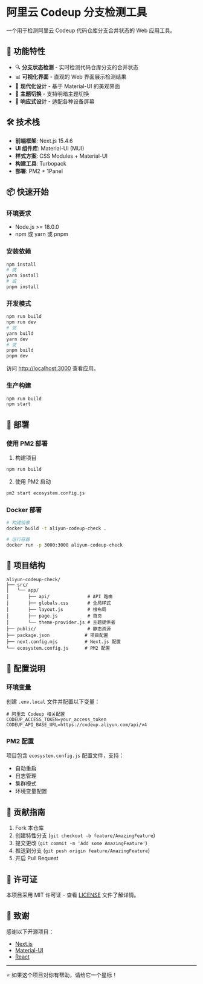 # 阿里云 Codeup 分支检测工具

一个用于检测阿里云 Codeup 代码仓库分支合并状态的 Web 应用工具。

## 🚀 功能特性

- 🔍 **分支状态检测** - 实时检测代码仓库分支的合并状态
- 📊 **可视化界面** - 直观的 Web 界面展示检测结果
- 🎨 **现代化设计** - 基于 Material-UI 的美观界面
- 🌙 **主题切换** - 支持明暗主题切换
- 📱 **响应式设计** - 适配各种设备屏幕

## 🛠️ 技术栈

- **前端框架**: Next.js 15.4.6
- **UI 组件库**: Material-UI (MUI)
- **样式方案**: CSS Modules + Material-UI
- **构建工具**: Turbopack
- **部署**: PM2 + 1Panel

## 📦 快速开始

### 环境要求

- Node.js >= 18.0.0
- npm 或 yarn 或 pnpm

### 安装依赖

```bash
npm install
# 或
yarn install
# 或
pnpm install
```

### 开发模式

```bash
npm run build
npm run dev
# 或
yarn build
yarn dev
# 或
pnpm build
pnpm dev
```

访问 [http://localhost:3000](http://localhost:3000) 查看应用。

### 生产构建

```bash
npm run build
npm start
```

## 🚀 部署

### 使用 PM2 部署

1. 构建项目
```bash
npm run build
```

2. 使用 PM2 启动
```bash
pm2 start ecosystem.config.js
```

### Docker 部署

```bash
# 构建镜像
docker build -t aliyun-codeup-check .

# 运行容器
docker run -p 3000:3000 aliyun-codeup-check
```

## 📁 项目结构

```
aliyun-codeup-check/
├── src/
│   └── app/
│       ├── api/              # API 路由
│       ├── globals.css       # 全局样式
│       ├── layout.js         # 根布局
│       ├── page.js           # 首页
│       └── theme-provider.js # 主题提供者
├── public/                   # 静态资源
├── package.json             # 项目配置
├── next.config.mjs          # Next.js 配置
└── ecosystem.config.js      # PM2 配置
```

## 🔧 配置说明

### 环境变量

创建 `.env.local` 文件并配置以下变量：

```env
# 阿里云 Codeup 相关配置
CODEUP_ACCESS_TOKEN=your_access_token
CODEUP_API_BASE_URL=https://codeup.aliyun.com/api/v4
```

### PM2 配置

项目包含 `ecosystem.config.js` 配置文件，支持：
- 自动重启
- 日志管理
- 集群模式
- 环境变量配置

## 🤝 贡献指南

1. Fork 本仓库
2. 创建特性分支 (`git checkout -b feature/AmazingFeature`)
3. 提交更改 (`git commit -m 'Add some AmazingFeature'`)
4. 推送到分支 (`git push origin feature/AmazingFeature`)
5. 开启 Pull Request

## 📄 许可证

本项目采用 MIT 许可证 - 查看 [LICENSE](LICENSE) 文件了解详情。

## 🙏 致谢

感谢以下开源项目：

- [Next.js](https://nextjs.org/)
- [Material-UI](https://mui.com/)
- [React](https://reactjs.org/)

---

⭐ 如果这个项目对你有帮助，请给它一个星标！
